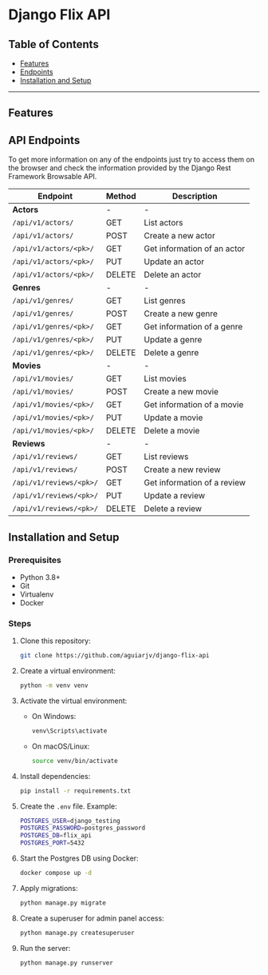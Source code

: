 # Django Flix API


## Table of Contents
- [Features](#features)
- [Endpoints](#endpoints)
- [Installation and Setup](#installation-and-setup)

---


## Features

## API Endpoints

To get more information on any of the endpoints just try to access them on the browser and check
the information provided by the Django Rest Framework Browsable API.

| Endpoint                    | Method | Description                 |
| --------------------------- | ------ | --------------------------- |
| **Actors**                  |   -    | -                           |
| ```/api/v1/actors/```       | GET    | List actors                 |
| ```/api/v1/actors/```       | POST   | Create a new actor          |
| ```/api/v1/actors/<pk>/```  | GET    | Get information of an actor |
| ```/api/v1/actors/<pk>/```  | PUT    | Update an actor             |
| ```/api/v1/actors/<pk>/```  | DELETE | Delete an actor             |
| **Genres**                  |   -    | -                           |
| ```/api/v1/genres/```       | GET    | List genres                 |
| ```/api/v1/genres/```       | POST   | Create a new genre          |
| ```/api/v1/genres/<pk>/```  | GET    | Get information of a genre  |
| ```/api/v1/genres/<pk>/```  | PUT    | Update a genre              |
| ```/api/v1/genres/<pk>/```  | DELETE | Delete a genre              |
| **Movies**                  |   -    | -                           |
| ```/api/v1/movies/```       | GET    | List movies                 |
| ```/api/v1/movies/```       | POST   | Create a new movie          |
| ```/api/v1/movies/<pk>/```  | GET    | Get information of a movie  |
| ```/api/v1/movies/<pk>/```  | PUT    | Update a movie              |
| ```/api/v1/movies/<pk>/```  | DELETE | Delete a movie              |
| **Reviews**                 |   -    | -                           |
| ```/api/v1/reviews/```      | GET    | List reviews                |
| ```/api/v1/reviews/```      | POST   | Create a new review         |
| ```/api/v1/reviews/<pk>/``` | GET    | Get information of a review |
| ```/api/v1/reviews/<pk>/``` | PUT    | Update a review             |
| ```/api/v1/reviews/<pk>/``` | DELETE | Delete a review             |





## Installation and Setup

### Prerequisites
- Python 3.8+
- Git
- Virtualenv
- Docker

### Steps
1. Clone this repository:
    ```bash
    git clone https://github.com/aguiarjv/django-flix-api
    ```

2. Create a virtual environment:
    ```bash
    python -m venv venv
    ```

3. Activate the virtual environment:
    - On Windows:
        ```bash
        venv\Scripts\activate
        ```
    - On macOS/Linux:
        ```bash
        source venv/bin/activate
        ```
4. Install dependencies:
    ```bash
    pip install -r requirements.txt
    ```

5. Create the ```.env``` file. Example:
    ```bash
    POSTGRES_USER=django_testing
    POSTGRES_PASSWORD=postgres_password
    POSTGRES_DB=flix_api
    POSTGRES_PORT=5432
    ```

6. Start the Postgres DB using Docker:
    ```bash
    docker compose up -d
    ```

7. Apply migrations:
    ```bash
    python manage.py migrate
    ```

8. Create a superuser for admin panel access:
    ```bash
    python manage.py createsuperuser
    ```

9. Run the server:
    ```bash
    python manage.py runserver
    ```
